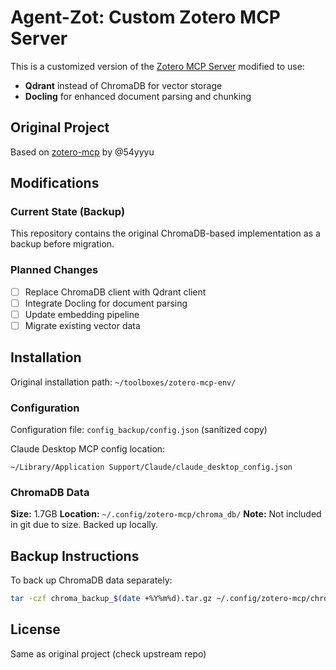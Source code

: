 # Agent-Zot: Custom Zotero MCP Server

This is a customized version of the [Zotero MCP Server](https://github.com/54yyyu/zotero-mcp) modified to use:
- **Qdrant** instead of ChromaDB for vector storage
- **Docling** for enhanced document parsing and chunking

## Original Project

Based on [zotero-mcp](https://github.com/54yyyu/zotero-mcp) by @54yyyu

## Modifications

### Current State (Backup)
This repository contains the original ChromaDB-based implementation as a backup before migration.

### Planned Changes
- [ ] Replace ChromaDB client with Qdrant client
- [ ] Integrate Docling for document parsing
- [ ] Update embedding pipeline
- [ ] Migrate existing vector data

## Installation

Original installation path: `~/toolboxes/zotero-mcp-env/`

### Configuration

Configuration file: `config_backup/config.json` (sanitized copy)

Claude Desktop MCP config location:
```
~/Library/Application Support/Claude/claude_desktop_config.json
```

### ChromaDB Data

**Size:** 1.7GB
**Location:** `~/.config/zotero-mcp/chroma_db/`
**Note:** Not included in git due to size. Backed up locally.

## Backup Instructions

To back up ChromaDB data separately:
```bash
tar -czf chroma_backup_$(date +%Y%m%d).tar.gz ~/.config/zotero-mcp/chroma_db/
```

## License

Same as original project (check upstream repo)
